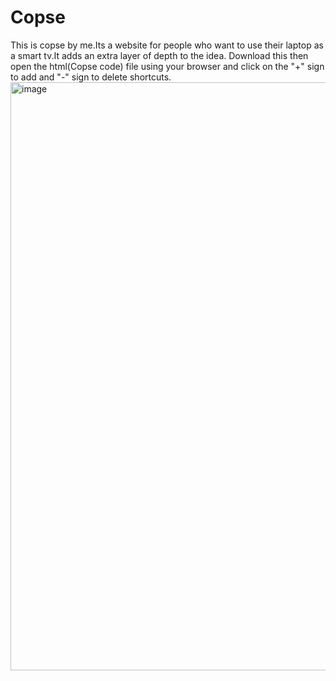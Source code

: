# Copse
This is copse by me.Its a website  for people who want to use their laptop as a smart tv.It adds an extra layer of depth to the idea.
Download this then open the html(Copse code) file using your browser and click on the "+" sign to add and "-" sign to delete shortcuts.
<img width="1918" height="941" alt="image" src="https://github.com/user-attachments/assets/ed6a4cc1-6b8f-4cfc-be15-6e687f3ef617" />
